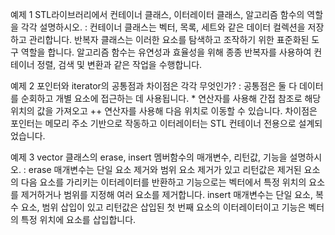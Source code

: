 예제 1
STL라이브러리에서 컨테이너 클래스, 이터레이터 클래스, 알고리즘 함수의 역할을 각각 설명하시오.
: 컨테이너 클래스는 벡터, 목록, 세트와 같은 데이터 컬렉션을 저장하고 관리합니다. 반복자 클래스는 이러한 요소를 탐색하고 조작하기 위한 표준화된 도구 역할을 합니다. 알고리즘 함수는 유연성과 효율성을 위해 종종 반복자를 사용하여 컨테이너 정렬, 검색 및 변환과 같은 작업을 수행합니다.

예제 2
포인터와 iterator의 공통점과 차이점은 각각 무엇인가?
: 공통점은 둘 다 데이터를 순회하고 개별 요소에 접근하는 데 사용됩니다. * 연산자를 사용해 간접 참조로 해당 위치의 값을 가져오고 ++ 연산자를 사용해 다음 위치로 이동할 수 있습니다.
  차이점은 포인터는 메모리 주소 기반으로 작동하고 이터레이터는 STL 컨테이너 전용으로 설계되었습니다.

예제 3
vector 클래스의 erase, insert 멤버함수의 매개변수, 리턴값, 기능을 설명하시오.
: erase 매개변수는 단일 요소 제거와 범위 요소 제거가 있고 리턴값은 제거된 요소의 다음 요소를 가리키는 이터레이터를 반환하고 기능으로는 벡터에서 특정 위치의 요소를 제거하거나 범위를 지정해 여러 요소를 제거합니다.
  insert 매개변수는 단일 요소, 복수 요소, 범위 삽입이 있고 리턴값은 삽입된 첫 번째 요소의 이터레이터이고 기능은 벡터의 특정 위치에 요소를 삽입합니다.

